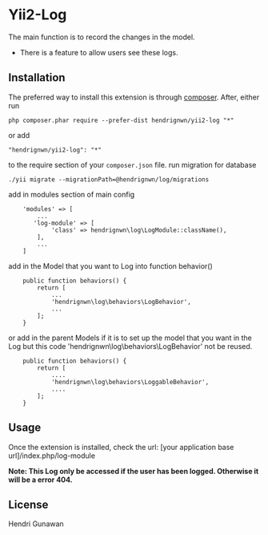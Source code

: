 # Yii2-Log

The main function is to record the changes in the model.
* There is a feature to allow users see these logs.


Installation
------------

The preferred way to install this extension is through [composer](http://getcomposer.org/download/). 
After, either run

```
php composer.phar require --prefer-dist hendrignwn/yii2-log "*"
```
or add
```
"hendrignwn/yii2-log": "*"
```
to the require section of your `composer.json` file.
run migration for database
```
./yii migrate --migrationPath=@hendrignwn/log/migrations
```
add in modules section of main config
```
    'modules' => [
        ...
	   'log-module' => [
            'class' => hendrignwn\log\LogModule::className(),
        ],
        ...
    ]
```

add in the Model that you want to Log into function behavior()

```
    public function behaviors() {
 		return [
            ...
 			'hendrignwn\log\behaviors\LogBehavior',
 			...
 		];
 	}
```
or add in the parent Models if it is to set up the model that you want in the Log
but this code 'hendrignwn\log\behaviors\LogBehavior' not be reused.

```
    public function behaviors() {
 		return [
            ....
 			'hendrignwn\log\behaviors\LoggableBehavior',
 			....
 		];
    }
```

Usage
-----

Once the extension is installed, check the url:
[your application base url]/index.php/log-module

**Note: This Log only be accessed if the user has been logged. Otherwise it will be a error 404.**


## License
Hendri Gunawan
